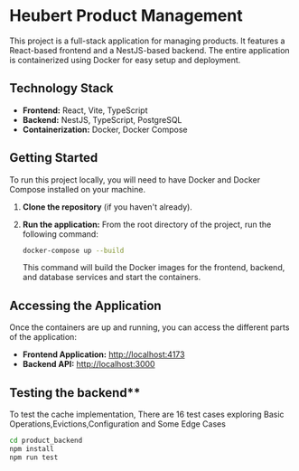 # Heubert Product Management

This project is a full-stack application for managing products. It features a React-based frontend and a NestJS-based backend. The entire application is containerized using Docker for easy setup and deployment.

## Technology Stack

*   **Frontend:** React, Vite, TypeScript
*   **Backend:** NestJS, TypeScript, PostgreSQL
*   **Containerization:** Docker, Docker Compose

## Getting Started

To run this project locally, you will need to have Docker and Docker Compose installed on your machine.

1.  **Clone the repository** (if you haven't already).

2.  **Run the application:**
    From the root directory of the project, run the following command:
    ```bash
    docker-compose up --build
    ```
    This command will build the Docker images for the frontend, backend, and database services and start the containers.

## Accessing the Application

Once the containers are up and running, you can access the different parts of the application:

*   **Frontend Application:** [http://localhost:4173](http://localhost:4173)
*   **Backend API:** [http://localhost:3000](http://localhost:3000)


## Testing the backend**
To test the cache implementation, There are 16 test cases exploring Basic Operations,Evictions,Configuration and Some Edge Cases

```bash
cd product_backend
npm install
npm run test
```